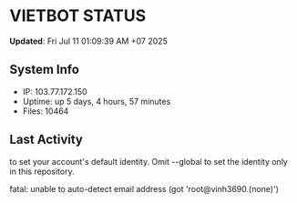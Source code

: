 # VIETBOT STATUS
**Updated**: Fri Jul 11 01:09:39 AM +07 2025

## System Info
- IP: 103.77.172.150
- Uptime: up 5 days, 4 hours, 57 minutes
- Files: 10464

## Last Activity

to set your account's default identity.
Omit --global to set the identity only in this repository.

fatal: unable to auto-detect email address (got 'root@vinh3690.(none)')
